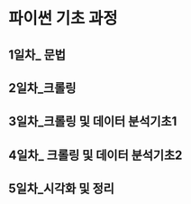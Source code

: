 # 파이썬 기초 과정

## 1일차_ 문법

## 2일차_크롤링

## 3일차_크롤링 및 데이터 분석기초1

## 4일차_ 크롤링 및 데이터 분석기초2

## 5일차_시각화 및 정리
